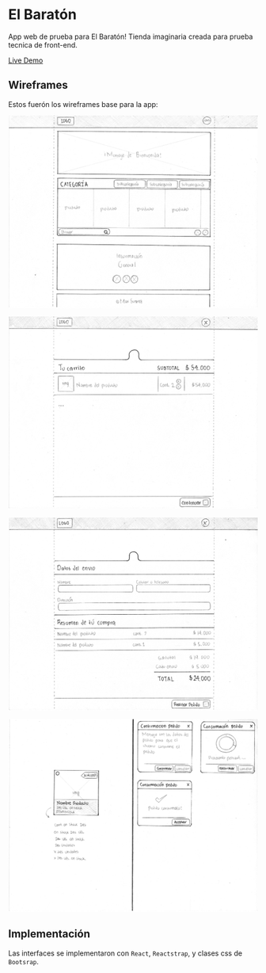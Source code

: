 # El Baratón

App web de prueba para El Baratón! Tienda imaginaria creada para prueba tecnica de front-end.

[Live Demo](https://el-baraton-max.herokuapp.com/)

## Wireframes

Estos fuerón los wireframes base para la app:

![alt text](./docs/wireframes/elbaraton_wireframe001.jpg "wireframe1")

![alt text](./docs/wireframes/elbaraton_wireframe002.jpg "wireframe2")

![alt text](./docs/wireframes/elbaraton_wireframe003.jpg "wireframe3")

![alt text](./docs/wireframes/elbaraton_wireframe004.jpg "wireframe4")

## Implementación
Las interfaces se implementaron con `React`, `Reactstrap`, y clases css de `Bootsrap`.
